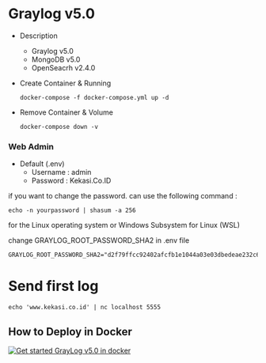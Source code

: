 # Graylog v5.0

- Description
    - Graylog v5.0
    - MongoDB v5.0
    - OpenSeacrh v2.4.0


- Create Container & Running

    `docker-compose -f docker-compose.yml up -d`

- Remove Container & Volume

    `docker-compose down -v`


### Web Admin
- Default (.env)
    - Username : admin
    - Password : Kekasi.Co.ID 

if you want to change the password. can use the following command :

`echo -n yourpassword | shasum -a 256`

for the Linux operating system or Windows Subsystem for Linux (WSL)

change GRAYLOG_ROOT_PASSWORD_SHA2 in .env file
```
GRAYLOG_ROOT_PASSWORD_SHA2="d2f79ffcc92402afcfb1e1044a03e03dbedeae232c6dc4de53e842f887035e8a"
```

# Send first log
`echo 'www.kekasi.co.id' | nc localhost 5555`

## How to Deploy in Docker
[![Get started GrayLog v5.0 in docker](https://img.youtube.com/vi/t32am3NQXiQ/0.jpg)](https://www.youtube.com/watch?v=t32am3NQXiQ)